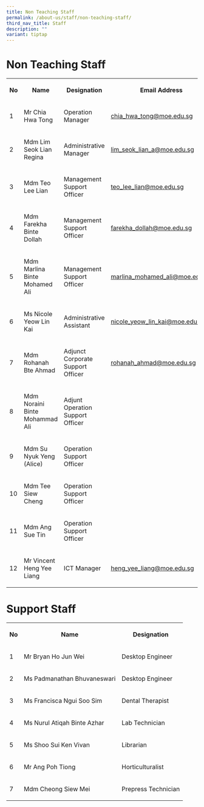 ```yaml
---
title: Non Teaching Staff
permalink: /about-us/staff/non-teaching-staff/
third_nav_title: Staff
description: ""
variant: tiptap
---
```

<h1><strong>Non Teaching Staff</strong></h1><table><tbody><tr><th rowspan="1" colspan="1"><p>No</p></th><th rowspan="1" colspan="1"><p>Name</p></th><th rowspan="1" colspan="1"><p>Designation</p></th><th rowspan="1" colspan="1"><p>Email Address</p></th></tr><tr><td rowspan="1" colspan="1"><p>1</p></td><td rowspan="1" colspan="1"><p>Mr Chia Hwa Tong</p></td><td rowspan="1" colspan="1"><p>Operation Manager</p></td><td rowspan="1" colspan="1"><p><a href="mailto:chia_hwa_tong@moe.edu.sg" rel="noopener noreferrer nofollow" target="_blank">chia_hwa_tong@moe.edu.sg</a></p></td></tr><tr><td rowspan="1" colspan="1"><p>2</p></td><td rowspan="1" colspan="1"><p>Mdm Lim Seok Lian Regina</p></td><td rowspan="1" colspan="1"><p>Administrative Manager</p></td><td rowspan="1" colspan="1"><p><a href="mailto:lim_seok_lian_a@moe.edu.sg" rel="noopener noreferrer nofollow" target="_blank">lim_seok_lian_a@moe.edu.sg</a></p></td></tr><tr><td rowspan="1" colspan="1"><p>3</p></td><td rowspan="1" colspan="1"><p>Mdm Teo Lee Lian</p></td><td rowspan="1" colspan="1"><p>Management Support Officer</p></td><td rowspan="1" colspan="1"><p><a href="mailto:teo_lee_lian@moe.edu.sg" rel="noopener noreferrer nofollow" target="_blank">teo_lee_lian@moe.edu.sg</a></p></td></tr><tr><td rowspan="1" colspan="1"><p>4</p></td><td rowspan="1" colspan="1"><p>Mdm Farekha Binte Dollah</p></td><td rowspan="1" colspan="1"><p>Management Support Officer</p></td><td rowspan="1" colspan="1"><p><a href="mailto:farekha_dollah@moe.edu.sg" rel="noopener noreferrer nofollow" target="_blank">farekha_dollah@moe.edu.sg</a></p></td></tr><tr><td rowspan="1" colspan="1"><p>5</p></td><td rowspan="1" colspan="1"><p>Mdm Marlina Binte Mohamed Ali</p></td><td rowspan="1" colspan="1"><p>Management Support Officer</p></td><td rowspan="1" colspan="1"><p><a href="mailto:marlina_mohamed_ali@moe.edu.sg" rel="noopener noreferrer nofollow" target="_blank">marlina_mohamed_ali@moe.edu.sg</a></p></td></tr><tr><td rowspan="1" colspan="1"><p>6</p></td><td rowspan="1" colspan="1"><p>Ms Nicole Yeow Lin Kai</p></td><td rowspan="1" colspan="1"><p>Administrative Assistant</p></td><td rowspan="1" colspan="1"><p><a href="mailto:nicole_yeow_lin_kai@moe.edu.sg" rel="noopener noreferrer nofollow" target="_blank">nicole_yeow_lin_kai@moe.edu.sg</a></p></td></tr><tr><td rowspan="1" colspan="1"><p>7</p></td><td rowspan="1" colspan="1"><p>Mdm Rohanah Bte Ahmad</p></td><td rowspan="1" colspan="1"><p>Adjunct Corporate Support Officer</p></td><td rowspan="1" colspan="1"><p><a href="mailto:rohanah_ahmad@moe.edu.sg" rel="noopener noreferrer nofollow" target="_blank">rohanah_ahmad@moe.edu.sg</a></p></td></tr><tr><td rowspan="1" colspan="1"><p>8</p></td><td rowspan="1" colspan="1"><p>Mdm Noraini Binte Mohammad Ali</p></td><td rowspan="1" colspan="1"><p>Adjunt Operation Support Officer</p></td><td rowspan="1" colspan="1"><p></p></td></tr><tr><td rowspan="1" colspan="1"><p>9</p></td><td rowspan="1" colspan="1"><p>Mdm Su Nyuk Yeng (Alice)</p></td><td rowspan="1" colspan="1"><p>Operation Support Officer</p></td><td rowspan="1" colspan="1"><p></p></td></tr><tr><td rowspan="1" colspan="1"><p>10</p></td><td rowspan="1" colspan="1"><p>Mdm Tee Siew Cheng</p></td><td rowspan="1" colspan="1"><p>Operation Support Officer</p></td><td rowspan="1" colspan="1"><p></p></td></tr><tr><td rowspan="1" colspan="1"><p>11</p></td><td rowspan="1" colspan="1"><p>Mdm Ang Sue Tin</p></td><td rowspan="1" colspan="1"><p>Operation Support Officer</p></td><td rowspan="1" colspan="1"><p></p></td></tr><tr><td rowspan="1" colspan="1"><p>12</p></td><td rowspan="1" colspan="1"><p>Mr Vincent Heng Yee Liang</p></td><td rowspan="1" colspan="1"><p>ICT Manager</p></td><td rowspan="1" colspan="1"><p><a href="heng_yee_liang@moe.edu.sg" rel="noopener noreferrer nofollow" target="_blank">heng_yee_liang@moe.edu.sg</a></p></td></tr></tbody></table><h1><strong>Support Staff</strong></h1><table><tbody><tr><th rowspan="1" colspan="1"><p>No</p></th><th rowspan="1" colspan="1"><p>Name</p></th><th rowspan="1" colspan="1"><p>Designation</p></th></tr><tr><td rowspan="1" colspan="1"><p>1</p></td><td rowspan="1" colspan="1"><p>Mr Bryan Ho Jun Wei</p></td><td rowspan="1" colspan="1"><p>Desktop Engineer</p></td></tr><tr><td rowspan="1" colspan="1"><p>2</p></td><td rowspan="1" colspan="1"><p>Ms Padmanathan Bhuvaneswari</p></td><td rowspan="1" colspan="1"><p>Desktop Engineer</p></td></tr><tr><td rowspan="1" colspan="1"><p>3</p></td><td rowspan="1" colspan="1"><p>Ms Francisca Ngui Soo Sim</p></td><td rowspan="1" colspan="1"><p>Dental Therapist</p></td></tr><tr><td rowspan="1" colspan="1"><p>4</p></td><td rowspan="1" colspan="1"><p>Ms Nurul Atiqah Binte Azhar</p></td><td rowspan="1" colspan="1"><p>Lab Technician</p></td></tr><tr><td rowspan="1" colspan="1"><p>5</p></td><td rowspan="1" colspan="1"><p>Ms Shoo Sui Ken Vivan</p></td><td rowspan="1" colspan="1"><p>Librarian</p></td></tr><tr><td rowspan="1" colspan="1"><p>6</p></td><td rowspan="1" colspan="1"><p>Mr Ang Poh Tiong</p></td><td rowspan="1" colspan="1"><p>Horticulturalist</p></td></tr><tr><td rowspan="1" colspan="1"><p>7</p></td><td rowspan="1" colspan="1"><p>Mdm Cheong Siew Mei</p></td><td rowspan="1" colspan="1"><p>Prepress Technician</p></td></tr></tbody></table><p></p>